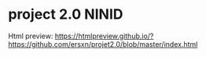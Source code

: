 # project 2.0 NINID

Html preview: 
https://htmlpreview.github.io/?https://github.com/ersxn/projet2.0/blob/master/index.html
